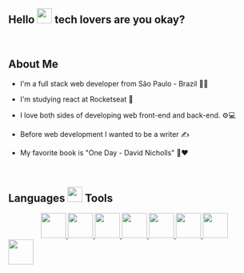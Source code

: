 ## Hello <img src="https://images.squarespace-cdn.com/content/v1/54977070e4b0fde3269600d0/1428584977582-KQ1DPBZ42NQ5Q4Y5NOE3/image-asset.gif" alt="" width="30" height="30"> tech lovers are you okay?

<br>

## About Me

* I'm a full stack web developer from São Paulo - Brazil 🧑‍💻

* I'm studying react at Rocketseat 🚀

* I love both sides of developing web front-end and back-end. ⚙️💻

* Before web development I wanted to be a writer ✍

* My favorite book is "One Day - David Nicholls" 📖♥️

<br>


## Languages <img src="https://media.tenor.com/Pnb_hVWq2sgAAAAj/on-process-dig.gif" alt="" width="30" height="30"> Tools 

  <div align="center">
  
  <a href="https://developer.mozilla.org/en-US/docs/Web/HTML">
    <img src="https://cdn.jsdelivr.net/gh/devicons/devicon/icons/html5/html5-original.svg" alt="" width="50" height="50"/>
  </a>
  
  <a href="https://developer.mozilla.org/en-US/docs/Web/CSS">
     <img src="https://cdn.jsdelivr.net/gh/devicons/devicon/icons/css3/css3-original.svg" alt="" width="50" height="50" />
  </a>
  
  <a href="https://developer.mozilla.org/en-US/docs/Web/JavaScript">
     <img src="https://cdn.jsdelivr.net/gh/devicons/devicon/icons/javascript/javascript-original.svg" width="50" height="50" />
  </a>
  
  <a href="https://www.typescriptlang.org/">
     <img src="https://cdn.jsdelivr.net/gh/devicons/devicon/icons/typescript/typescript-original.svg" width="50" height="50" />
  </a>
  
  <a href="https://beta.reactjs.org/">
     <img src="https://cdn.jsdelivr.net/gh/devicons/devicon/icons/react/react-original.svg" width="50" height="50" />
  </a>
  
  <a href="https://www.mysql.com/">
     <img src="https://cdn.jsdelivr.net/gh/devicons/devicon/icons/mysql/mysql-original.svg" width="50" height="50" />
  </a>
  
  
  <a href="https://nodejs.org/en/">
     <img src="https://cdn.jsdelivr.net/gh/devicons/devicon/icons/nodejs/nodejs-original.svg" width="50" height="50" />
  </a>
  
  </div>
  
   <img src="https://media.tenor.com/yY98PSJ_PlYAAAAi/coffee-cup-of-coffee.gif" width="50" height="50" />
  
